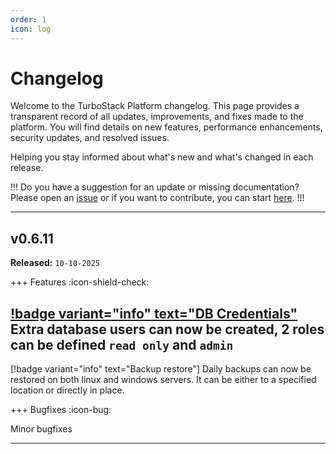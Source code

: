```yaml
---
order: 1
icon: log
---
```

# Changelog

Welcome to the TurboStack Platform changelog. This page provides a transparent record of all updates, improvements, and fixes made to the platform. You will find details on new features, performance enhancements, security updates, and resolved issues.

Helping you stay informed about what's new and what's changed in each release.

!!!
Do you have a suggestion for an update or missing documentation? Please open an [issue](https://github.com/HOSTED-POWER/docs-turbostack-app/issues) 
or if you want to contribute, you can start [here](https://github.com/HOSTED-POWER/docs-turbostack-app/fork).
!!!

---
## v0.6.11

**Released:** `10-10-2025`


+++ Features :icon-shield-check:

[!badge variant="info" text="DB Credentials"](https://docs.turbostack.app/turbostack-platform/howto_newuser/#fetch-database-and-user-credentials) Extra database users can now be created, 2 roles can be defined `read only` and `admin`
---
[!badge variant="info" text="Backup restore"] Daily backups can now be restored on both linux and windows servers. It can be either to a specified location or directly in place.

+++ Bugfixes :icon-bug:

Minor bugfixes


---
